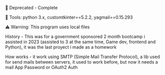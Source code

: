 🚫 Deprecated - Complete 

🔨 Tools: python 3.x, customtkinter==5.2.2, yagmail==0.15.293

⚠️ Warning: This program uses local files


History - This was for a government sponsored 2 month bootcamp i assisted in 2023 (assisted to 3 at the same time, Game dev, frontend and Python), it was the last proyect i made as a homework

How works - it work using SMTP (Simple Mail Transfer Protocol), a lib used for send mails between servers, it used to work before, but now it needs a mail App Password or OAuth2 Auth
